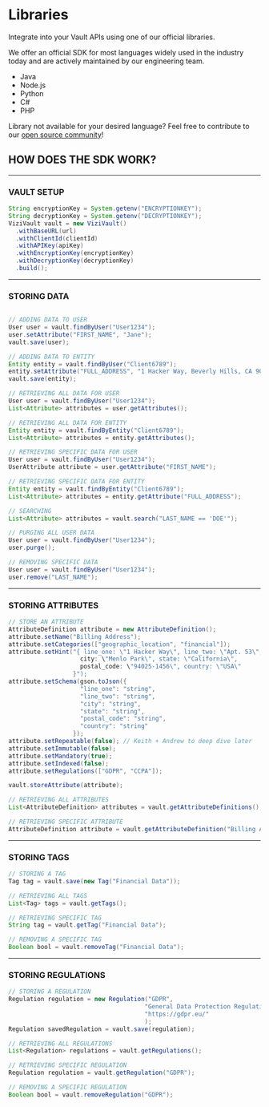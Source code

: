 # Libraries
Integrate into your Vault APIs using one of our official libraries.

We offer an official SDK for most languages widely used in the industry today and are actively maintained by our engineering team.

- Java
- Node.js
- Python
- C#
- PHP

Library not available for your desired language? Feel free to contribute to our [open source community](https://github.com/anontechnology)!

## HOW DOES THE SDK WORK?
----------------------------------------------------------------------
### VAULT SETUP

  ``` java
  String encryptionKey = System.getenv("ENCRYPTIONKEY");
  String decryptionKey = System.getenv("DECRYPTIONKEY");
  ViziVault vault = new ViziVault()
    .withBaseURL(url)
    .withClientId(clientId)
    .withAPIKey(apiKey)
    .withEncryptionKey(encryptionKey)
    .withDecryptionKey(decryptionKey)
    .build();
  ```

----------------------------------------------------------------------
### STORING DATA

  ``` java

  // ADDING DATA TO USER
  User user = vault.findByUser("User1234");
  user.setAttribute("FIRST_NAME", "Jane");
  vault.save(user);

  // ADDING DATA TO ENTITY
  Entity entity = vault.findByUser("Client6789");
  entity.setAttribute("FULL_ADDRESS", "1 Hacker Way, Beverly Hills, CA 90210");
  vault.save(entity);

  // RETRIEVING ALL DATA FOR USER
  User user = vault.findByUser("User1234");
  List<Attribute> attributes = user.getAttributes();

  // RETRIEVING ALL DATA FOR ENTITY
  Entity entity = vault.findByEntity("Client6789");
  List<Attribute> attributes = entity.getAttributes();

  // RETRIEVING SPECIFIC DATA FOR USER
  User user = vault.findByUser("User1234");
  UserAttribute attribute = user.getAttribute("FIRST_NAME");

  // RETRIEVING SPECIFIC DATA FOR ENTITY
  Entity entity = vault.findByEntity("Client6789");
  List<Attribute> attributes = entity.getAttribute("FULL_ADDRESS");

  // SEARCHING
  List<Attribute> attributes = vault.search("LAST_NAME == 'DOE'");

  // PURGING ALL USER DATA
  User user = vault.findByUser("User1234");
  user.purge();

  // REMOVING SPECIFIC DATA
  User user = vault.findByUser("User1234");
  user.remove("LAST_NAME");
  ```

----------------------------------------------------------------------
### STORING ATTRIBUTES

  ``` java
  // STORE AN ATTRIBUTE
  AttributeDefinition attribute = new AttributeDefinition();
  attribute.setName("Billing Address");
  attribute.setCategories(["geographic_location", "financial"]);
  attribute.setHint("{ line_one: \"1 Hacker Way\", line_two: \"Apt. 53\", 
                      city: \"Menlo Park\", state: \"California\", 
                      postal_code: \"94025-1456\", country: \"USA\"
                    }");
  attribute.setSchema(gson.toJson({ 
                      "line_one": "string",
                      "line_two": "string",
                      "city": "string",
                      "state": "string",
                      "postal_code": "string",
                      "country": "string"
                    });
  attribute.setRepeatable(false); // Keith + Andrew to deep dive later
  attribute.setImmutable(false);
  attribute.setMandatory(true);
  attribute.setIndexed(false);
  attribute.setRegulations(["GDPR", "CCPA"]);

  vault.storeAttribute(attribute);

  // RETRIEVING ALL ATTRIBUTES
  List<AttributeDefinition> attributes = vault.getAttributeDefinitions();

  // RETRIEVING SPECIFIC ATTRIBUTE
  AttributeDefinition attribute = vault.getAttributeDefinition("Billing Address");
  ```

----------------------------------------------------------------------
### STORING TAGS

  ``` java
  // STORING A TAG
  Tag tag = vault.save(new Tag("Financial Data"));

  // RETRIEVING ALL TAGS
  List<Tag> tags = vault.getTags();

  // RETRIEVING SPECIFIC TAG
  String tag = vault.getTag("Financial Data");

  // REMOVING A SPECIFIC TAG
  Boolean bool = vault.removeTag("Financial Data");
  ```

----------------------------------------------------------------------
### STORING REGULATIONS

  ``` java
  // STORING A REGULATION
  Regulation regulation = new Regulation("GDPR", 
                                        "General Data Protection Regulation",
                                        "https://gdpr.eu/" 
                                        );
  Regulation savedRegulation = vault.save(regulation);

  // RETRIEVING ALL REGULATIONS
  List<Regulation> regulations = vault.getRegulations();

  // RETRIEVING SPECIFIC REGULATION
  Regulation regulation = vault.getRegulation("GDPR");

  // REMOVING A SPECIFIC REGULATION
  Boolean bool = vault.removeRegulation("GDPR");
  ```
